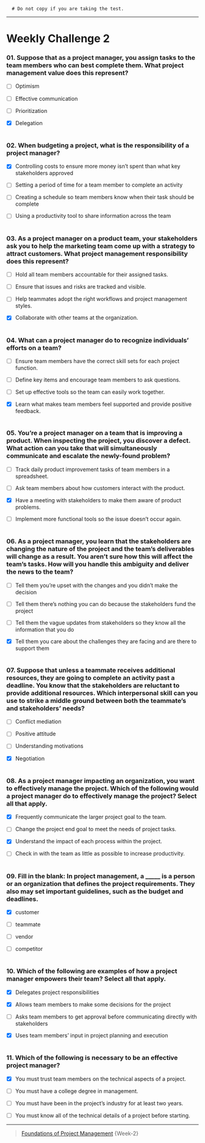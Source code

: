 ```
  # Do not copy if you are taking the test.
```
--- 

# Weekly Challenge 2   

### 01. Suppose that as a project manager, you assign tasks to the team members who can best complete them. What project management value does this represent?
- [ ] Optimism 
- [ ] Effective communication 
- [ ] Prioritization 
- [x] Delegation 


#
### 02. When budgeting a project, what is the responsibility of a project manager? 
- [x] Controlling costs to ensure more money isn’t spent than what key stakeholders approved 
- [ ] Setting a period of time for a team member to complete an activity 
- [ ] Creating a schedule so team members know when their task should be complete 
- [ ] Using a productivity tool to share information across the team 


# 
### 03. As a project manager on a product team, your stakeholders ask you to help the marketing team come up with a strategy to attract customers. What project management responsibility does this represent? 
- [ ] Hold all team members accountable for their assigned tasks. 
- [ ] Ensure that issues and risks are tracked and visible. 
- [ ] Help teammates adopt the right workflows and project management styles. 
- [x] Collaborate with other teams at the organization. 


# 
### 04. What can a project manager do to recognize individuals’ efforts on a team? 
- [ ] Ensure team members have the correct skill sets for each project function. 
- [ ] Define key items and encourage team members to ask questions. 
- [ ] Set up effective tools so the team can easily work together.  
- [x] Learn what makes team members feel supported and provide positive feedback. 


# 
### 05. You’re a project manager on a team that is improving a product. When inspecting the project, you discover a defect. What action can you take that will simultaneously communicate and escalate the newly-found problem? 
- [ ] Track daily product improvement tasks of team members in a spreadsheet. 
- [ ] Ask team members about how customers interact with the product. 
- [x] Have a meeting with stakeholders to make them aware of product problems. 
- [ ] Implement more functional tools so the issue doesn’t occur again. 


# 
### 06. As a project manager, you learn that the stakeholders are changing the nature of the project and the team’s deliverables will change as a result. You aren’t sure how this will affect the team’s tasks. How will you handle this ambiguity and deliver the news to the team? 
- [ ] Tell them you’re upset with the changes and you didn’t make the decision 
- [ ] Tell them there’s nothing you can do because the stakeholders fund the project 
- [ ] Tell them the vague updates from stakeholders so they know all the information that you do 
- [x] Tell them you care about the challenges they are facing and are there to support them 


#
### 07. Suppose that unless a teammate receives additional resources, they are going to complete an activity past a deadline. You know that the stakeholders are reluctant to provide additional resources. Which interpersonal skill can you use to strike a middle ground between both the teammate’s and stakeholders’ needs?  
- [ ] Conflict mediation 
- [ ] Positive attitude 
- [ ] Understanding motivations 
- [x] Negotiation 


#
### 08. As a project manager impacting an organization, you want to effectively manage the project. Which of the following would a project manager do to effectively manage the project? Select all that apply. 
- [x] Frequently communicate the larger project goal to the team. 
- [ ] Change the project end goal to meet the needs of project tasks. 
- [x] Understand the impact of each process within the project. 
- [ ] Check in with the team as little as possible to increase productivity. 


# 
### 09. Fill in the blank: In project management, a _____ is a person or an organization that defines the project requirements. They also may set important guidelines, such as the budget and deadlines. 
- [x] customer 
- [ ] teammate 
- [ ] vendor 
- [ ] competitor


#
### 10. Which of the following are examples of how a project manager empowers their team? Select all that apply. 
- [x] Delegates project responsibilities 
- [x] Allows team members to make some decisions for the project 
- [ ] Asks team members to get approval before communicating directly with stakeholders 
- [x] Uses team members’ input in project planning and execution 


#
### 11. Which of the following is necessary to be an effective project manager?  
- [x] You must trust team members on the technical aspects of a project. 
- [ ] You must  have a college degree in management. 
- [ ] You must have been in the project’s industry for at least two years. 
- [ ] You must know all of the technical details of a project before starting. 



--- 
> [Foundations of Project Management](https://www.coursera.org/learn/project-management-foundations?specialization=google-project-management) {Week-2}



